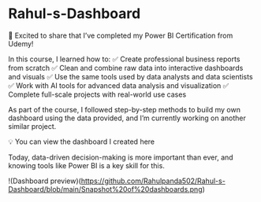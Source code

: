 # Rahul-s-Dashboard
📢 Excited to share that I’ve completed my Power BI Certification from Udemy!

In this course, I learned how to:
✅ Create professional business reports from scratch
✅ Clean and combine raw data into interactive dashboards and visuals
✅ Use the same tools used by data analysts and data scientists
✅ Work with AI tools for advanced data analysis and visualization
✅ Complete full-scale projects with real-world use cases

As part of the course, I followed step-by-step methods to build my own dashboard using the data provided, and I’m currently working on another similar project.

💡 You can view the dashboard I created here

Today, data-driven decision-making is more important than ever, and knowing tools like Power BI is a key skill for this.

!(Dashboard preview)(https://github.com/Rahulpanda502/Rahul-s-Dashboard/blob/main/Snapshot%20of%20dashboards.png)
